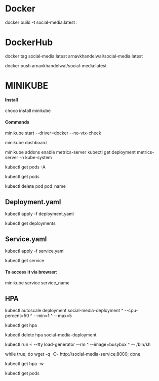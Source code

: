 # Docker

docker build -t social-media:latest .

# DockerHub

docker tag social-media:latest arnavkhandelwal/social-media:latest

docker push arnavkhandelwal/social-media:latest


# MINIKUBE

#### Install
choco install minikube


#### Commands

minikube start --driver=docker --no-vtx-check

minikube dashboard

minikube addons enable metrics-server
kubectl get deployment metrics-server -n kube-system

kubectl get pods -A

kubectl get pods

kubectl delete pod pod_name


## Deployment.yaml 

kubectl apply -f deployment.yaml

kubectl get deployments

## Service.yaml 

kubectl apply -f service.yaml

kubectl get service


#### To access it via browser:
minikube service service_name


## HPA

kubectl autoscale deployment social-media-deployment ^
  --cpu-percent=50 ^
  --min=1 ^
  --max=5

kubectl get hpa

kubectl delete hpa social-media-deployment

kubectl run -i --tty load-generator --rm ^
  --image=busybox ^
  -- /bin/sh

while true; do wget -q -O- http://social-media-service:8000; done

kubectl get hpa -w

kubectl get pods
